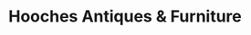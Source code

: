 ---
title: "Hooches Antiques & Furniture"
url: /syracuse/hooches-antiques-und-furniture/
shop: Antiquitäten
---